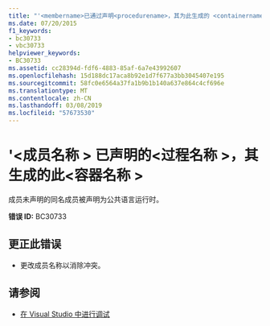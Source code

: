 ```yaml
---
title: "'<membername>已通过声明<procedurename>，其为此生成的 <containername>"
ms.date: 07/20/2015
f1_keywords:
- bc30733
- vbc30733
helpviewer_keywords:
- BC30733
ms.assetid: cc28394d-fdf6-4883-85af-6a7e43992607
ms.openlocfilehash: 15d188dc17aca8b92e1d7f677a3bb3045407e195
ms.sourcegitcommit: 58fc0e6564a37fa1b9b1b140a637e864c4cf696e
ms.translationtype: MT
ms.contentlocale: zh-CN
ms.lasthandoff: 03/08/2019
ms.locfileid: "57673530"
---
```

# <a name="membername-is-already-declared-by-procedurename-which-was-generated-for-this-containername"></a>'\<成员名称 > 已声明的\<过程名称 >，其生成的此\<容器名称 >

成员未声明的同名成员被声明为公共语言运行时。

**错误 ID:** BC30733

## <a name="to-correct-this-error"></a>更正此错误

- 更改成员名称以消除冲突。

## <a name="see-also"></a>请参阅

- [在 Visual Studio 中进行调试](/visualstudio/debugger/debugging-in-visual-studio)
